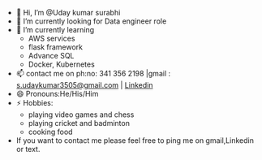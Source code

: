 - 👋 Hi, I’m @Uday kumar surabhi
- 👀 I’m currently looking for Data engineer role
- 🌱 I’m currently learning
  - AWS services
  - flask framework
  - Advance SQL
  - Docker, Kubernetes
- 📫 contact me on ph:no: 341 356 2198 |gmail : s.udaykumar3505@gmail.com | [Linkedin](https://www.linkedin.com/in/udaysurabhi/)
- 😄 Pronouns:He/His/Him
- ⚡ Hobbies:
  - playing video games and chess
  - playing cricket and badminton
  - cooking food
- If you want to contact me please feel free to ping me on gmail,Linkedin or text.
<!---
Udie3505/Udie3505 is a ✨ special ✨ repository because its `README.md` (this file) appears on your GitHub profile.
You can click the Preview link to take a look at your changes.
--->
